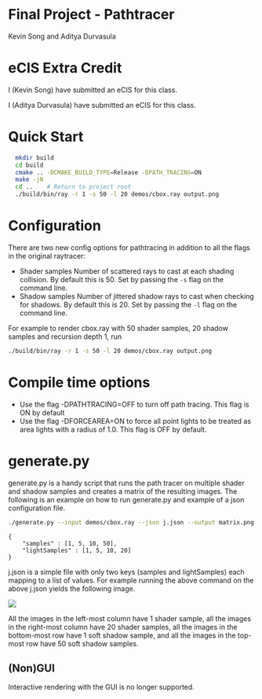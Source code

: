 Final Project - Pathtracer
=====================
Kevin Song and Aditya Durvasula

# eCIS Extra Credit

I (Kevin Song) have submitted an eCIS for this class.

I (Aditya Durvasula) have submitted an eCIS for this class.

# Quick Start

```bash
  mkdir build
  cd build
  cmake .. -DCMAKE_BUILD_TYPE=Release -DPATH_TRACING=ON
  make -jN
  cd ..    # Return to project root
  ./build/bin/ray -r 1 -s 50 -l 20 demos/cbox.ray output.png
```

# Configuration

There are two new config options for pathtracing in addition to all the
flags in the original raytracer:

  - Shader samples
    Number of scattered rays to cast at each shading collision. By default
    this is 50. Set by passing the `-s` flag on the command line.
  - Shadow samples
    Number of jittered shadow rays to cast when checking for shadows. By
    default this is 20. Set by passing the `-l` flag on the command line.

For example to render cbox.ray with 50 shader samples, 20 shadow samples and
recursion depth 1, run

```bash
./build/bin/ray -r 1 -s 50 -l 20 demos/cbox.ray output.png
```

# Compile time options

- Use the flag -DPATHTRACING=OFF to turn off path tracing. This flag is ON
  by default
- Use the flag -DFORCEAREA=ON to force all point lights to be treated as
  area lights with a radius of 1.0. This flag is OFF by default.

# generate.py

generate.py is a handy script that runs the path tracer on multiple shader
and shadow samples and creates a matrix of the resulting images. The following
is an example on how to run generate.py and example of a json configuration
file.

```bash
./generate.py --input demos/cbox.ray --json j.json --output matrix.png
```

```
{
    "samples" : [1, 5, 10, 50],
    "lightSamples" : [1, 5, 10, 20]
}
```

j.json is a simple file with only two keys (samples and lightSamples) each
mapping to a list of values. For example running the above command on the
above j.json yields the following image.

![](matrix.png)

All the images in the left-most column have 1 shader sample, all the images
in the right-most column have 20 shader samples, all the images in the
bottom-most row have 1 soft shadow sample, and all the images in the top-most
row have 50 soft shadow samples.

## (Non)GUI

Interactive rendering with the GUI is no longer supported.
